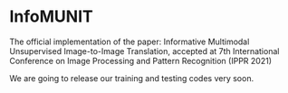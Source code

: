 # InfoMUNIT
The official implementation of the paper: Informative Multimodal Unsupervised Image-to-Image Translation, accepted at 7th International Conference on Image Processing and Pattern Recognition (IPPR 2021)

We are going to release our training and testing codes very soon.
